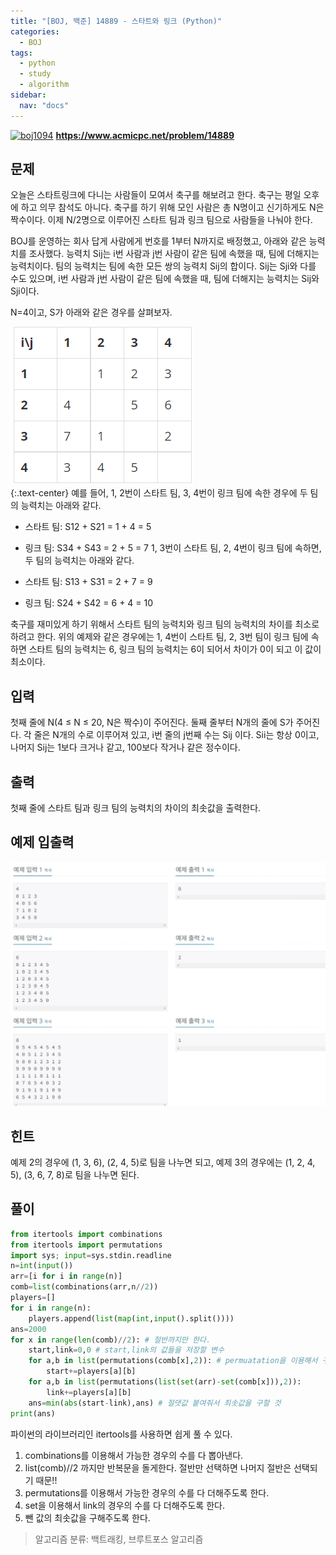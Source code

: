 ```yaml
---
title: "[BOJ, 백준] 14889 - 스타트와 링크 (Python)"
categories:
  - BOJ
tags:
  - python
  - study
  - algorithm
sidebar: 
  nav: "docs"
---
```

[![boj1094](https://d2gd6pc034wcta.cloudfront.net/images/logo@2x.png)](https://www.acmicpc.net/problem/14889)
__<https://www.acmicpc.net/problem/14889>__

## 문제

오늘은 스타트링크에 다니는 사람들이 모여서 축구를 해보려고 한다. 축구는 평일 오후에 하고 의무 참석도 아니다. 축구를 하기 위해 모인 사람은 총 N명이고 신기하게도 N은 짝수이다. 이제 N/2명으로 이루어진 스타트 팀과 링크 팀으로 사람들을 나눠야 한다.

BOJ를 운영하는 회사 답게 사람에게 번호를 1부터 N까지로 배정했고, 아래와 같은 능력치를 조사했다. 능력치 Sij는 i번 사람과 j번 사람이 같은 팀에 속했을 때, 팀에 더해지는 능력치이다. 팀의 능력치는 팀에 속한 모든 쌍의 능력치 Sij의 합이다. Sij는 Sji와 다를 수도 있으며, i번 사람과 j번 사람이 같은 팀에 속했을 때, 팀에 더해지는 능력치는 Sij와 Sji이다.

N=4이고, S가 아래와 같은 경우를 살펴보자.     

![boj14889-1](/assets/images/boj14889-1.png)    
{:.text-center}
예를 들어, 1, 2번이 스타트 팀, 3, 4번이 링크 팀에 속한 경우에 두 팀의 능력치는 아래와 같다.

- 스타트 팀: S12 + S21 = 1 + 4 = 5
- 링크 팀: S34 + S43 = 2 + 5 = 7
1, 3번이 스타트 팀, 2, 4번이 링크 팀에 속하면, 두 팀의 능력치는 아래와 같다.

- 스타트 팀: S13 + S31 = 2 + 7 = 9
- 링크 팀: S24 + S42 = 6 + 4 = 10    

축구를 재미있게 하기 위해서 스타트 팀의 능력치와 링크 팀의 능력치의 차이를 최소로 하려고 한다. 위의 예제와 같은 경우에는 1, 4번이 스타트 팀, 2, 3번 팀이 링크 팀에 속하면 스타트 팀의 능력치는 6, 링크 팀의 능력치는 6이 되어서 차이가 0이 되고 이 값이 최소이다.

## 입력
첫째 줄에 N(4 ≤ N ≤ 20, N은 짝수)이 주어진다. 둘째 줄부터 N개의 줄에 S가 주어진다. 각 줄은 N개의 수로 이루어져 있고, i번 줄의 j번째 수는 Sij 이다. Sii는 항상 0이고, 나머지 Sij는 1보다 크거나 같고, 100보다 작거나 같은 정수이다.
## 출력
첫째 줄에 스타트 팀과 링크 팀의 능력치의 차이의 최솟값을 출력한다.
## 예제 입출력
![boj2477](/assets/images/boj14889-2.jpeg)

## 힌트
예제 2의 경우에 (1, 3, 6), (2, 4, 5)로 팀을 나누면 되고, 예제 3의 경우에는 (1, 2, 4, 5), (3, 6, 7, 8)로 팀을 나누면 된다.

## 풀이
```python
from itertools import combinations
from itertools import permutations
import sys; input=sys.stdin.readline
n=int(input())
arr=[i for i in range(n)]
comb=list(combinations(arr,n//2))
players=[]
for i in range(n):
    players.append(list(map(int,input().split())))
ans=2000
for x in range(len(comb)//2): # 절반까지만 한다.
    start,link=0,0 # start,link의 값들을 저장할 변수
    for a,b in list(permutations(comb[x],2)): # permuatation을 이용해서 구해주도록 다 더해주도록한다.
        start+=players[a][b]
    for a,b in list(permutations(list(set(arr)-set(comb[x])),2)): 
        link+=players[a][b]
    ans=min(abs(start-link),ans) # 절댓값 붙여줘서 최솟값을 구할 것
print(ans)
```
파이썬의 라이브러리인 itertools를 사용하면 쉽게 풀 수 있다.    

1. combinations를 이용해서 가능한 경우의 수를 다 뽑아낸다.
2. list(comb)//2 까지만 반복문을 돌게한다. 절반만 선택하면 나머지 절반은 선택되기 때문!!
3. permutations를 이용해서 가능한 경우의 수를 다 더해주도록 한다.
4. set을 이용해서 link의 경우의 수를 다 더해주도록 한다.
5. 뺀 값의 최솟값을 구해주도록 한다.
    
        
> 알고리즘 분류: 백트래킹, 브루트포스 알고리즘

